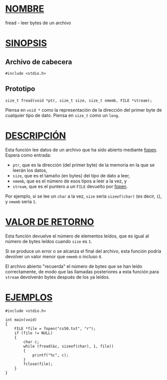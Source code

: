 # [NOMBRE](#nombre)

fread - leer bytes de un archivo

# [SINOPSIS](#sinopsis)

## Archivo de cabecera

    #include <stdio.h>

## Prototipo

    size_t fread(void *ptr, size_t size, size_t nmemb, FILE *stream);

Piensa en `void *` como la representación de la dirección del primer byte de cualquier tipo de dato. Piensa en `size_t` como un `long`.

# [DESCRIPCIÓN](#descripción)

Esta función lee datos de un archivo que ha sido abierto mediante [fopen](fopen). Espera como entrada:

- `ptr`, que es la dirección (del primer byte) de la memoria en la que se leerán los datos,
- `size`, que es el tamaño (en bytes) del tipo de dato a leer,
- `nmemb`, que es el número de esos tipos a leer a la vez, y
- `stream`, que es el puntero a un `FILE` devuelto por [fopen](fopen).

Por ejemplo, si se lee un `char` a la vez, `size` sería `sizeof(char)` (es decir, `1`), y `nmemb` sería `1`.

# [VALOR DE RETORNO](#valor-de-retorno)

Esta función devuelve el número de elementos leídos, que es igual al número de bytes leídos cuando `size` es `1`.

Si se produce un error o se alcanza el final del archivo, esta función podría devolver un valor menor que `nmemb` o incluso `0`.

El archivo abierto "recuerda" el número de bytes que se han leído correctamente, de modo que las llamadas posteriores a esta función para `stream` devolverán bytes después de los ya leídos.

# [EJEMPLOS](#ejemplos)

    #include <stdio.h>

    int main(void)
    {
        FILE *file = fopen("cs50.txt", "r");
        if (file != NULL)
        {
            char c;
            while (fread(&c, sizeof(char), 1, file))
            {
                printf("%c", c);
            }
            fclose(file);
        }
    }